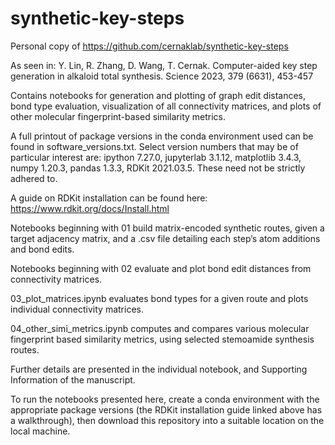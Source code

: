 # synthetic-key-steps
Personal copy of https://github.com/cernaklab/synthetic-key-steps

As seen in: Y. Lin, R. Zhang, D. Wang, T. Cernak. Computer-aided key step generation in alkaloid total synthesis. Science 2023, 379 (6631), 453-457

Contains notebooks for generation and plotting of graph edit distances, bond type evaluation, visualization of all connectivity matrices, and plots of other molecular fingerprint-based similarity metrics. 

A full printout of package versions in the conda environment used can be found in software_versions.txt. Select version numbers that may be of particular interest are: ipython 7.27.0, jupyterlab 3.1.12, matplotlib 3.4.3, numpy 1.20.3, pandas 1.3.3, RDKit 2021.03.5. These need not be strictly adhered to.

A guide on RDKit installation can be found here: https://www.rdkit.org/docs/Install.html

Notebooks beginning with 01 build matrix-encoded synthetic routes, given a target adjacency matrix, and a .csv file detailing each step’s atom additions and bond edits. 

Notebooks beginning with 02 evaluate and plot bond edit distances from connectivity matrices.

03_plot_matrices.ipynb evaluates bond types for a given route and plots individual connectivity matrices.

04_other_simi_metrics.ipynb computes and compares various molecular fingerprint based similarity metrics, using selected stemoamide synthesis routes.

Further details are presented in the individual notebook, and Supporting Information of the manuscript.

To run the notebooks presented here, create a conda environment with the appropriate package versions (the RDKit installation guide linked above has a walkthrough), then download this repository into a suitable location on the local machine.
